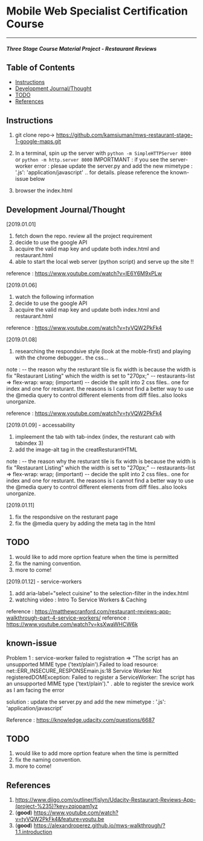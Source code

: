 # Mobile Web Specialist Certification Course

---

#### _Three Stage Course Material Project - Restaurant Reviews_

## Table of Contents

- [Instructions](#instructions)
- [Development Journal/Thought](#dev)
- [TODO](#todo)
- [References](#references)

## Instructions

1. git clone repo-> https://github.com/kamsiuman/mws-restaurant-stage-1-google-maps.git
2. In a terminal, spin up the server with `python -m SimpleHTTPServer 8000` or `python -m http.server 8000`
   IMPORTMANT : if you see the server-worker error : plesae update the server.py and add the new mimetype : '.js': 'application/javascript' .. for details. please reference the known-issue below

3. browser the index.html

## Development Journal/Thought

[2019.01.01]

1. fetch down the repo. review all the project requirement
2. decide to use the google API
3. acquire the valid map key and update both index.html and restaurant.html
4. able to start the local web server (python script) and serve up the site !!

reference : https://www.youtube.com/watch?v=lE6Y6M9xPLw

[2019.01.06]

1. watch the following information
2. decide to use the google API
3. acquire the valid map key and update both index.html and restaurant.html

reference : https://www.youtube.com/watch?v=tyVQW2PkFk4

[2019.01.08]

1. researching the respondsive style (look at the moble-first) and playing with the chrome debugger.. the css...

note :
-- the reason why the resturant tile is fix width is because the width is fix "Restaurant Listing" which the width is set to "270px;"
-- restaurants-list => flex-wrap: wrap; (important)
-- decide the split into 2 css files.. one for index and one for resturant. the reasons is I cannot find a better way to use the @media query to control different elements from diff files..also looks unorganize.

reference : https://www.youtube.com/watch?v=tyVQW2PkFk4

[2019.01.09] - accessability

1. impleement the tab with tab-index (index, the resturant cab with tabindex 3)
2. add the image-alt tag in the creatResturantHTML

note :
-- the reason why the resturant tile is fix width is because the width is fix "Restaurant Listing" which the width is set to "270px;"
-- restaurants-list => flex-wrap: wrap; (important)
-- decide the split into 2 css files.. one for index and one for resturant. the reasons is I cannot find a better way to use the @media query to control different elements from diff files..also looks unorganize.

[2019.01.11]

1. fix the respondsive on the resturant page
1. fix the @media query by adding the meta tag in the html

## TODO

1. would like to add more oprtion feature when the time is permitted
2. fix the naming convention.
3. more to come!

[2019.01.12] - service-workers

1. add aria-label="select cuisine" to the selection-filter in the index.html
2. watching video : Intro To Service Workers & Caching

reference : https://matthewcranford.com/restaurant-reviews-app-walkthrough-part-4-service-workers/
reference : https://www.youtube.com/watch?v=ksXwaWHCW6k

## known-issue

Problem 1 :
service-worker failed to registration => "The script has an unsupported MIME type ('text/plain').Failed to load resource: net::ERR_INSECURE_RESPONSEmain.js:18 Service Worker Not registeredDOMException: Failed to register a ServiceWorker: The script has an unsupported MIME type ('text/plain')."
. able to register the srevice work as I am facing the error

solution : update the server.py and add the new mimetype : '.js': 'application/javascript'

Reference : https://knowledge.udacity.com/questions/6687

## TODO

1. would like to add more oprtion feature when the time is permitted
2. fix the naming convention.
3. more to come!

## References

1. https://www.diigo.com/outliner/fjslyn/Udacity-Restaurant-Reviews-App-(project-%235)?key=zqiopam1yz
2. (**good**) https://www.youtube.com/watch?v=tyVQW2PkFk4&feature=youtu.be
3. (**good**) https://alexandroperez.github.io/mws-walkthrough/?1.1.introduction
